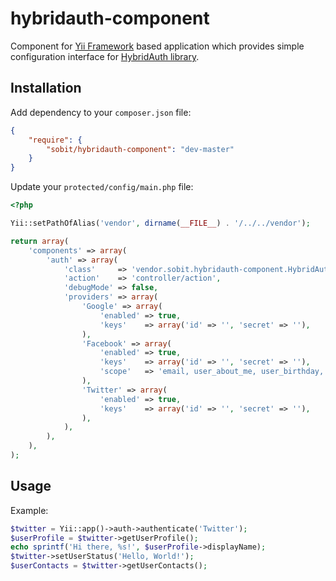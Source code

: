 hybridauth-component
=====================

Component for [Yii Framework][1] based application which provides simple configuration interface for [HybridAuth library][2].

Installation
------------

Add dependency to your ```composer.json``` file:

```json
{
    "require": {
        "sobit/hybridauth-component": "dev-master"
    }
}
```

Update your ```protected/config/main.php``` file:

```php
<?php

Yii::setPathOfAlias('vendor', dirname(__FILE__) . '/../../vendor');

return array(
    'components' => array(
        'auth' => array(
            'class'     => 'vendor.sobit.hybridauth-component.HybridAuthComponent',
            'action'    => 'controller/action',
            'debugMode' => false,
            'providers' => array(
                'Google' => array(
                    'enabled' => true,
                    'keys'    => array('id' => '', 'secret' => ''),
                ),
                'Facebook' => array(
                    'enabled' => true,
                    'keys'    => array('id' => '', 'secret' => ''),
                    'scope'   => 'email, user_about_me, user_birthday, user_hometown',
                ),
                'Twitter' => array(
                    'enabled' => true,
                    'keys'    => array('id' => '', 'secret' => ''),
                ),
            ),
        ),
    ),
);
```

Usage
-----

Example:

```php
$twitter = Yii::app()->auth->authenticate('Twitter');
$userProfile = $twitter->getUserProfile();
echo sprintf('Hi there, %s!', $userProfile->displayName);
$twitter->setUserStatus('Hello, World!');
$userContacts = $twitter->getUserContacts();
```

[1]: https://github.com/yiisoft/yii "Yii Framework"
[2]: https://github.com/swiftmailer/swiftmailer "Swift Mailer"
